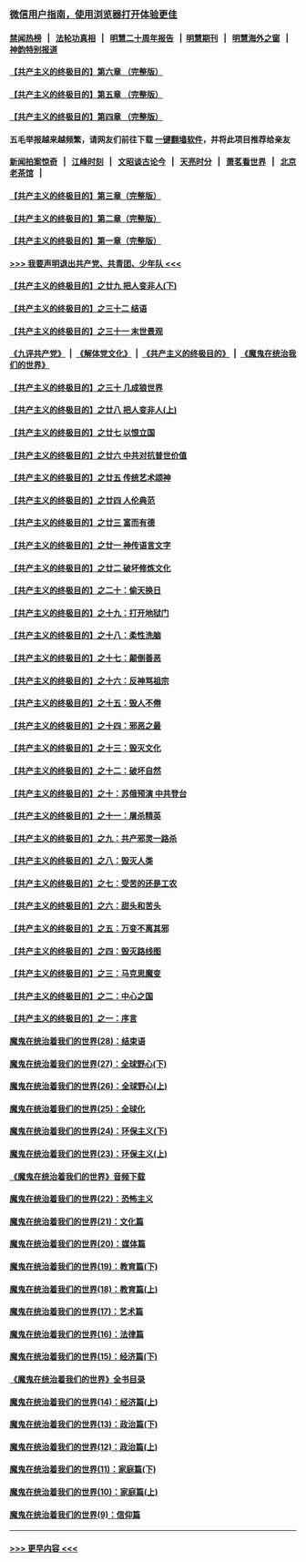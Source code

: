 ### [微信用户指南，使用浏览器打开体验更佳](https://github.com/gfw-breaker/banned-news1/blob/master/indexes/wechat-guide.md?t=0)
#### [禁闻热榜](热点新闻.md?t=0)  &nbsp;&nbsp;|&nbsp;&nbsp; [法轮功真相](https://github.com/gfw-breaker/truth/blob/master/README.md?t=0) &nbsp;&nbsp;|&nbsp;&nbsp; [明慧二十周年报告](https://github.com/gfw-breaker/mh-reports/blob/master/README.md?t=0) &nbsp;&nbsp;|&nbsp;&nbsp;[明慧期刊](https://github.com/gfw-breaker/mh-qikan) &nbsp;&nbsp;|&nbsp;&nbsp; [明慧海外之窗](https://github.com/gfw-breaker/mh-news/blob/master/README.md?t=0) &nbsp;&nbsp;|&nbsp;&nbsp; [神韵特别报道](https://github.com/gfw-breaker/mh-news/blob/master/shenyun.md?t=0)
#### [【共产主义的终极目的】第六章 （完整版）](../pages/nsc422/n11428913.md?t=02111233) 
#### [【共产主义的终极目的】第五章 （完整版）](../pages/nsc422/n11428912.md?t=02111233) 
#### [【共产主义的终极目的】第四章 （完整版）](../pages/nsc422/n11428907.md?t=02111233) 
#### 五毛举报越来越频繁，请网友们前往下载 [一键翻墙软件](https://github.com/gfw-breaker/ssr-accounts)，并将此项目推荐给亲友
#### [新闻拍案惊奇](https://github.com/gfw-breaker/banned-news1/blob/master/pages/link4.md) &nbsp;&nbsp;|&nbsp;&nbsp; [江峰时刻](https://github.com/gfw-breaker/banned-news1/blob/master/pages/link4.md) &nbsp;&nbsp;|&nbsp;&nbsp; [文昭谈古论今](https://github.com/gfw-breaker/banned-news1/blob/master/pages/link4.md) &nbsp;&nbsp;|&nbsp;&nbsp; [天亮时分](https://github.com/gfw-breaker/banned-news1/blob/master/pages/link4.md) &nbsp;&nbsp;|&nbsp;&nbsp; [萧茗看世界](https://github.com/gfw-breaker/banned-news1/blob/master/pages/link4.md) &nbsp;&nbsp;|&nbsp;&nbsp; [北京老茶馆](https://github.com/gfw-breaker/banned-news1/blob/master/pages/link4.md) &nbsp;&nbsp;|&nbsp;&nbsp; 
#### [【共产主义的终极目的】第三章（完整版）](../pages/nsc422/n11428848.md?t=02111233) 
#### [【共产主义的终极目的】第二章（完整版）](../pages/nsc422/n11428831.md?t=02111233) 
#### [【共产主义的终极目的】第一章（完整版）](../pages/nsc422/n11417651.md?t=02111233) 
#### [>>> 我要声明退出共产党、共青团、少年队 <<<](https://github.com/begood0513/goodnews/blob/master/quit/letter.md) 
#### [【共产主义的终极目的】之廿九 把人变非人(下)](../pages/nsc422/n11344140.md?t=02111233) 
#### [【共产主义的终极目的】之三十二 结语](../pages/nsc422/n11360535.md?t=02111233) 
#### [【共产主义的终极目的】之三十一 末世景观](../pages/nsc422/n11351129.md?t=02111233) 
#### [《九评共产党》](https://github.com/begood0513/9ping.md/blob/master/README.md) &nbsp;|&nbsp; [《解体党文化》](../../../../jtdwh.md/blob/master/README.md)  &nbsp;|&nbsp; [《共产主义的终极目的》](../../../../gczydzjmd.md/blob/master/README.md) &nbsp;|&nbsp; [《魔鬼在统治我们的世界》](../../../../mgztzwmdsj.md/blob/master/README.md) 
#### [【共产主义的终极目的】之三十 几成狼世界](../pages/nsc422/n11348280.md?t=02111233) 
#### [【共产主义的终极目的】之廿八 把人变非人(上)](../pages/nsc422/n11340492.md?t=02111233) 
#### [【共产主义的终极目的】之廿七 以恨立国](../pages/nsc422/n11336944.md?t=02111233) 
#### [【共产主义的终极目的】之廿六 中共对抗普世价值](../pages/nsc422/n11324785.md?t=02111233) 
#### [【共产主义的终极目的】之廿五 传统艺术颂神](../pages/nsc422/n11296396.md?t=02111233) 
#### [【共产主义的终极目的】之廿四 人伦典范](../pages/nsc422/n11296397.md?t=02111233) 
#### [【共产主义的终极目的】之廿三 富而有德](../pages/nsc422/n11283598.md?t=02111233) 
#### [【共产主义的终极目的】之廿一 神传语言文字](../pages/nsc422/n11263265.md?t=02111233) 
#### [【共产主义的终极目的】之廿二 破坏修炼文化](../pages/nsc422/n11245728.md?t=02111233) 
#### [【共产主义的终极目的】之二十：偷天换日](../pages/nsc422/n11238846.md?t=02111233) 
#### [【共产主义的终极目的】之十九：打开地狱门](../pages/nsc422/n11206376.md?t=02111233) 
#### [【共产主义的终极目的】之十八：柔性洗脑](../pages/nsc422/n11199994.md?t=02111233) 
#### [【共产主义的终极目的】之十七：颠倒善恶](../pages/nsc422/n11179782.md?t=02111233) 
#### [【共产主义的终极目的】之十六：反神骂祖宗](../pages/nsc422/n11166798.md?t=02111233) 
#### [【共产主义的终极目的】之十五：毁人不倦](../pages/nsc422/n11166792.md?t=02111233) 
#### [【共产主义的终极目的】之十四：邪恶之最](../pages/nsc422/n11150249.md?t=02111233) 
#### [【共产主义的终极目的】之十三：毁灭文化](../pages/nsc422/n11135227.md?t=02111233) 
#### [【共产主义的终极目的】之十二：破坏自然](../pages/nsc422/n11135214.md?t=02111233) 
#### [【共产主义的终极目的】之十：苏俄预演 中共登台](../pages/nsc422/n11118424.md?t=02111233) 
#### [【共产主义的终极目的】之十一：屠杀精英](../pages/nsc422/n11118442.md?t=02111233) 
#### [【共产主义的终极目的】之九：共产邪灵一路杀](../pages/nsc422/n11114139.md?t=02111233) 
#### [【共产主义的终极目的】之八：毁灭人类](../pages/nsc422/n11108503.md?t=02111233) 
#### [【共产主义的终极目的】之七：受苦的还是工农](../pages/nsc422/n11101809.md?t=02111233) 
#### [【共产主义的终极目的】之六：甜头和苦头](../pages/nsc422/n11096971.md?t=02111233) 
#### [【共产主义的终极目的】之五：万变不离其邪](../pages/nsc422/n11091285.md?t=02111233) 
#### [【共产主义的终极目的】之四：毁灭路线图](../pages/nsc422/n11086284.md?t=02111233) 
#### [【共产主义的终极目的】之三：马克思魔变](../pages/nsc422/n11061941.md?t=02111233) 
#### [【共产主义的终极目的】之二：中心之国](../pages/nsc422/n11047728.md?t=02111233) 
#### [【共产主义的终极目的】之一：序言](../pages/nsc422/n11086077.md?t=02111233) 
#### [魔鬼在统治着我们的世界(28)：结束语](../pages/nsc422/n10936246.md?t=02111233) 
#### [魔鬼在统治着我们的世界(27)：全球野心(下)](../pages/nsc422/n10928319.md?t=02111233) 
#### [魔鬼在统治着我们的世界(26)：全球野心(上)](../pages/nsc422/n10900318.md?t=02111233) 
#### [魔鬼在统治着我们的世界(25)：全球化](../pages/nsc422/n10788205.md?t=02111233) 
#### [魔鬼在统治着我们的世界(24)：环保主义(下)](../pages/nsc422/n10695307.md?t=02111233) 
#### [魔鬼在统治着我们的世界(23)：环保主义(上)](../pages/nsc422/n10688613.md?t=02111233) 
#### [《魔鬼在统治着我们的世界》音频下载](../pages/nsc422/n10635553.md?t=02111233) 
#### [魔鬼在统治着我们的世界(22)：恐怖主义](../pages/nsc422/n10614727.md?t=02111233) 
#### [魔鬼在统治着我们的世界(21)：文化篇](../pages/nsc422/n10597706.md?t=02111233) 
#### [魔鬼在统治着我们的世界(20)：媒体篇](../pages/nsc422/n10586579.md?t=02111233) 
#### [魔鬼在统治着我们的世界(19)：教育篇(下)](../pages/nsc422/n10564808.md?t=02111233) 
#### [魔鬼在统治着我们的世界(18)：教育篇(上)](../pages/nsc422/n10526970.md?t=02111233) 
#### [魔鬼在统治着我们的世界(17)：艺术篇](../pages/nsc422/n10499093.md?t=02111233) 
#### [魔鬼在统治着我们的世界(16)：法律篇](../pages/nsc422/n10485969.md?t=02111233) 
#### [魔鬼在统治着我们的世界(15)：经济篇(下)](../pages/nsc422/n10469975.md?t=02111233) 
#### [《魔鬼在统治着我们的世界》全书目录](../pages/nsc422/n10464261.md?t=02111233) 
#### [魔鬼在统治着我们的世界(14)：经济篇(上)](../pages/nsc422/n10457370.md?t=02111233) 
#### [魔鬼在统治着我们的世界(13)：政治篇(下)](../pages/nsc422/n10448270.md?t=02111233) 
#### [魔鬼在统治着我们的世界(12)：政治篇(上)](../pages/nsc422/n10444576.md?t=02111233) 
#### [魔鬼在统治着我们的世界(11)：家庭篇(下)](../pages/nsc422/n10440961.md?t=02111233) 
#### [魔鬼在统治着我们的世界(10)：家庭篇(上)](../pages/nsc422/n10435448.md?t=02111233) 
#### [魔鬼在统治着我们的世界(9)：信仰篇](../pages/nsc422/n10432159.md?t=02111233) 

----
#### [ >>> 更早内容 <<< ](../indexes/nsc422-earlier.md)
